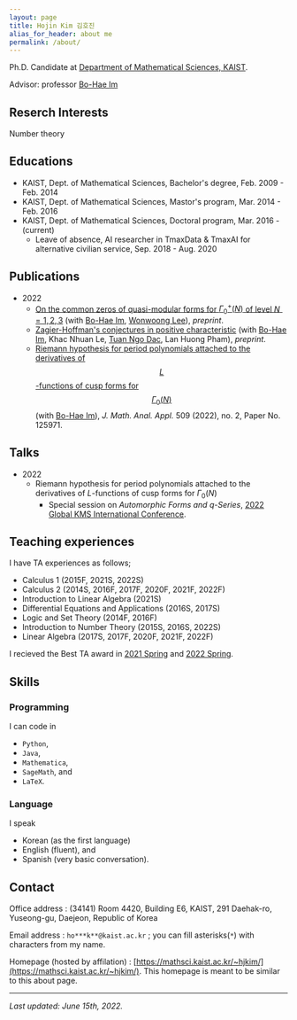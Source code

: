 ```yaml
---
layout: page
title: Hojin Kim 김호진
alias_for_header: about me
permalink: /about/
---
```

Ph.D. Candidate at [Department of Mathematical Sciences, KAIST](https://mathsci.kaist.ac.kr/home/).

Advisor: professor [Bo-Hae Im][BHIm]

## Reserch Interests
Number theory

## Educations
- KAIST, Dept. of Mathematical Sciences, Bachelor's degree, Feb. 2009 - Feb. 2014
- KAIST, Dept. of Mathematical Sciences, Mastor's program, Mar. 2014 - Feb. 2016
- KAIST, Dept. of Mathematical Sciences, Doctoral program, Mar. 2016 - (current)
  - Leave of absence, AI researcher in TmaxData & TmaxAI for alternative civilian service, Sep. 2018 - Aug. 2020

## Publications
* 2022
  * [On the common zeros of quasi-modular forms for $\Gamma_0^+(N)$ of level $N=1,2,3$][IKL2022] (with [Bo-Hae Im][BHIm], [Wonwoong Lee][WLee]), _preprint_.
  * [Zagier-Hoffman's conjectures in positive characteristic][IKLNdP2022] (with [Bo-Hae Im][BHIm],  Khac Nhuan Le, [Tuan Ngo Dac][TNgoDac], Lan Huong Pham), _preprint_.
  * [Riemann hypothesis for period polynomials attached to the derivatives of $$L$$-functions of cusp forms for $$\Gamma_0(N)$$][IM2022] (with [Bo-Hae Im][BHIm]), _J. Math. Anal. Appl._ 509 (2022), no. 2, Paper No. 125971.

## Talks 
* 2022 
  * Riemann hypothesis for period polynomials attached to the derivatives of $L$-functions of cusp forms for $\Gamma_0(N)$
    * Special session on *Automorphic Forms and $q$-Series*, [2022 Global KMS International Conference](https://www.kms.or.kr/conference/2022_fall/index.html).

## Teaching experiences
I have TA experiences as follows;
* Calculus 1 (2015F, 2021S, 2022S)
* Calculus 2 (2014S, 2016F, 2017F, 2020F, 2021F, 2022F)
* Introduction to Linear Algebra (2021S)
* Differential Equations and Applications (2016S, 2017S)
* Logic and Set Theory (2014F, 2016F)
* Introduction to Number Theory (2015S, 2016S, 2022S)
* Linear Algebra (2017S, 2017F, 2020F, 2021F, 2022F)

I recieved the Best TA award in [2021 Spring](https://mathsci.kaist.ac.kr/home/2021/09/2021년-봄학기-우수조교상) and [2022 Spring](https://mathsci.kaist.ac.kr/home/2022/09/2022년-봄학기-우수조교상-시상식/).

## Skills
### Programming
I can code in
- `Python`,
- `Java`,
- `Mathematica`,
- `SageMath`, and
- `LaTeX`.

### Language
I speak
- Korean (as the first language)
- English (fluent), and
- Spanish (very basic conversation).

## Contact
Office address : (34141) Room 4420, Building E6, KAIST, 291 Daehak-ro, Yuseong-gu, Daejeon, Republic of Korea

Email address : `ho***k**@kaist.ac.kr` ; you can fill asterisks(`*`) with characters from my name.

Homepage (hosted by affilation) : [https://mathsci.kaist.ac.kr/~hjkim/](https://mathsci.kaist.ac.kr/~hjkim/). This homepage is meant to be similar to this about page.

---
_Last updated: June 15th, 2022._

[IM2022]: https://doi.org/10.1016/j.jmaa.2021.125971
[IKLNdP2022]: https://arxiv.org/abs/2205.07165
[IKL2022]: https://arxiv.org/abs/2206.06798
[BHIm]: https://sites.google.com/view/imbh/home
[WLee]: https://sites.google.com/site/leewwmath
[TNgoDac]: http://tuan.ngodac.perso.math.cnrs.fr